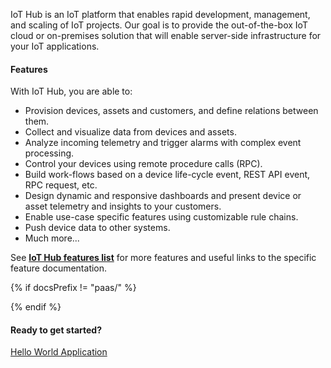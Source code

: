 
IoT Hub is an IoT platform that enables rapid development, management, and scaling of IoT projects. 
Our goal is to provide the out-of-the-box IoT cloud or on-premises solution that will enable server-side infrastructure for your IoT applications. 

#### Features

With IoT Hub, you are able to:

 - Provision devices, assets and customers, and define relations between them.
 - Collect and visualize data from devices and assets. 
 - Analyze incoming telemetry and trigger alarms with complex event processing.
 - Control your devices using remote procedure calls (RPC).
 - Build work-flows based on a device life-cycle event, REST API event, RPC request, etc.
 - Design dynamic and responsive dashboards and present device or asset telemetry  and insights to your customers.  
 - Enable use-case specific features using customizable rule chains.
 - Push device data to other systems.
 - Much more...
 
See [**IoT Hub features list**](/docs/{{docsPrefix}}#features) for more features and useful links to the specific feature documentation. 

<!-- <object width="80%" data="/images/reference/thingsboard-architecture.svg"></object> -->
<!-- 
#### Architecture

IoT Hub is designed to be:

* **scalable**: the horizontally scalable platform, built using leading open-source technologies.
* **fault-tolerant**: no single-point-of-failure, every node in the cluster is identical.
* **robust and efficient**: a single server node can handle tens or even hundreds of thousands of devices, depending on the use-case. 
IoT Hub cluster can handle millions of devices.
* **customizable**: adding new functionality is easy with customizable widgets and rule engine nodes.
* **durable**: never lose your data. -->

{% if docsPrefix != "paas/" %}

<!-- See [**IoT Hub Architecture**](/docs/{{docsPrefix}}reference) for more details. -->

{% endif %} 

#### Ready to get started?

<p><a href="/docs/{{docsPrefix}}getting-started-guides/helloworld" class="button">Hello World Application</a></p>
